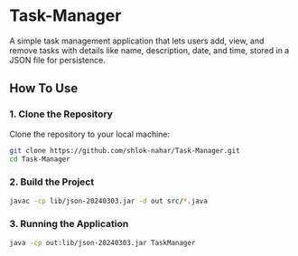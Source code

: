 # Task-Manager

A simple task management application that lets users add, view, and remove tasks with details like name, description, date, and time, stored in a JSON file for persistence.

## How To Use

### 1. Clone the Repository

Clone the repository to your local machine:

```bash
git clone https://github.com/shlok-nahar/Task-Manager.git
cd Task-Manager
```

### 2. Build the Project

```bash
javac -cp lib/json-20240303.jar -d out src/*.java
```

### 3. Running the Application

```bash
java -cp out:lib/json-20240303.jar TaskManager
```
